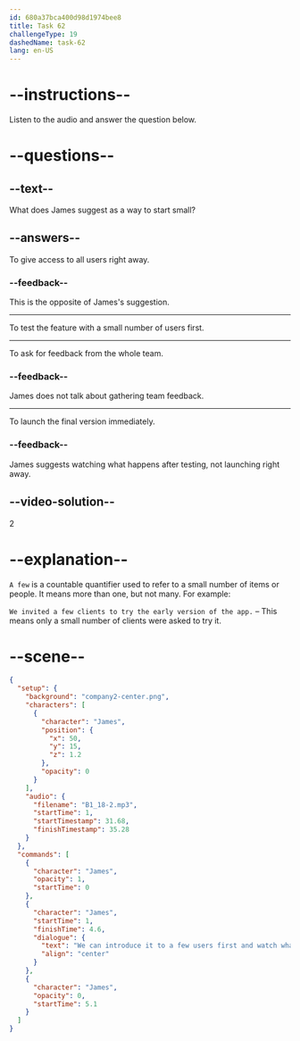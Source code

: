 ```yaml
---
id: 680a37bca400d98d1974bee8
title: Task 62
challengeType: 19
dashedName: task-62
lang: en-US
---
```


<!-- (Audio) James: We can introduce it to a few users first and watch what happens. -->

# --instructions--

Listen to the audio and answer the question below.

# --questions--

## --text--

What does James suggest as a way to start small?

## --answers--

To give access to all users right away.

### --feedback--

This is the opposite of James's suggestion.

---

To test the feature with a small number of users first.

---

To ask for feedback from the whole team.

### --feedback--

James does not talk about gathering team feedback.

---

To launch the final version immediately.

### --feedback--

James suggests watching what happens after testing, not launching right away.

## --video-solution--

2

# --explanation--

`A few` is a countable quantifier used to refer to a small number of items or people. It means more than one, but not many. For example:

`We invited a few clients to try the early version of the app.` – This means only a small number of clients were asked to try it.

# --scene--

```json
{
  "setup": {
    "background": "company2-center.png",
    "characters": [
      {
        "character": "James",
        "position": {
          "x": 50,
          "y": 15,
          "z": 1.2
        },
        "opacity": 0
      }
    ],
    "audio": {
      "filename": "B1_18-2.mp3",
      "startTime": 1,
      "startTimestamp": 31.68,
      "finishTimestamp": 35.28
    }
  },
  "commands": [
    {
      "character": "James",
      "opacity": 1,
      "startTime": 0
    },
    {
      "character": "James",
      "startTime": 1,
      "finishTime": 4.6,
      "dialogue": {
        "text": "We can introduce it to a few users first and watch what happens.",
        "align": "center"
      }
    },
    {
      "character": "James",
      "opacity": 0,
      "startTime": 5.1
    }
  ]
}
```
